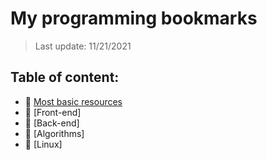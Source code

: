 # My programming bookmarks
> Last update: 11/21/2021

## Table of content:
- :page_with_curl: [Most basic resources](./md/basic_prog_portals.md)
- :page_with_curl: [Front-end]
- :page_with_curl: [Back-end]
- :page_with_curl: [Algorithms]
- :page_with_curl: [Linux]